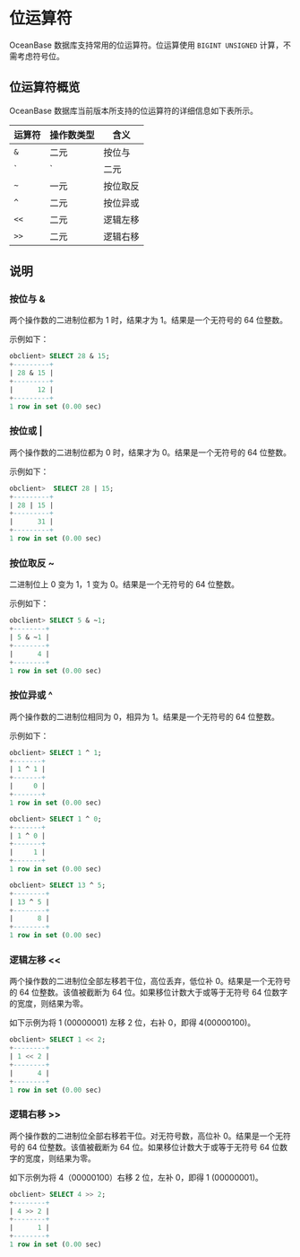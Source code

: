 # 位运算符

OceanBase 数据库支持常用的位运算符。位运算使用 `BIGINT UNSIGNED` 计算，不需考虑符号位。

## 位运算符概览

OceanBase 数据库当前版本所支持的位运算符的详细信息如下表所示。

| 运算符  | 操作数类型 |  含义  |
|------|-------|------|
| `&`  | 二元    | 按位与  |
| `|`  | 二元    | 按位或  |
| `~`  | 一元    | 按位取反 |
| `^`  | 二元    | 按位异或 |
| `<<` | 二元    | 逻辑左移 |
| `>>` | 二元    | 逻辑右移 |

## 说明

### 按位与 \&

两个操作数的二进制位都为 1 时，结果才为 1。结果是一个无符号的 64 位整数。

示例如下：

```sql
obclient> SELECT 28 & 15;
+---------+
| 28 & 15 |
+---------+
|      12 |
+---------+
1 row in set (0.00 sec)
```

### 按位或 \|

两个操作数的二进制位都为 0 时，结果才为 0。结果是一个无符号的 64 位整数。

示例如下：

```sql
obclient>  SELECT 28 | 15;
+---------+
| 28 | 15 |
+---------+
|      31 |
+---------+
1 row in set (0.00 sec)
```

### 按位取反 \~

二进制位上 0 变为 1，1 变为 0。结果是一个无符号的 64 位整数。

示例如下：

```sql
obclient> SELECT 5 & ~1;
+--------+
| 5 & ~1 |
+--------+
|      4 |
+--------+
1 row in set (0.00 sec)
```

### 按位异或 \^

两个操作数的二进制位相同为 0，相异为 1。结果是一个无符号的 64 位整数。

示例如下：

```sql
obclient> SELECT 1 ^ 1;
+-------+
| 1 ^ 1 |
+-------+
|     0 |
+-------+
1 row in set (0.00 sec)

obclient> SELECT 1 ^ 0;
+-------+
| 1 ^ 0 |
+-------+
|     1 |
+-------+
1 row in set (0.00 sec)

obclient> SELECT 13 ^ 5;
+--------+
| 13 ^ 5 |
+--------+
|      8 |
+--------+
1 row in set (0.00 sec)
```

### 逻辑左移 \<\<

两个操作数的二进制位全部左移若干位，高位丢弃，低位补 0。结果是一个无符号的 64 位整数。该值被截断为 64 位。如果移位计数大于或等于无符号 64 位数字的宽度，则结果为零。

如下示例为将 1 (00000001) 左移 2 位，右补 0，即得 4(00000100)。

```sql
obclient> SELECT 1 << 2;
+--------+
| 1 << 2 |
+--------+
|      4 |
+--------+
1 row in set (0.00 sec)
```

### 逻辑右移 \>\>

两个操作数的二进制位全部右移若干位。对无符号数，高位补 0。结果是一个无符号的 64 位整数。该值被截断为 64 位。如果移位计数大于或等于无符号 64 位数字的宽度，则结果为零。

如下示例为将 4（00000100）右移 2 位，左补 0，即得 1 (00000001)。

```sql
obclient> SELECT 4 >> 2;
+--------+
| 4 >> 2 |
+--------+
|      1 |
+--------+
1 row in set (0.00 sec)
```

